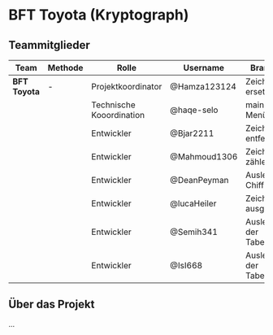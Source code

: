 # BFT Toyota (Kryptograph)

## Teammitglieder

| Team    	| Methode 	|Rolle		|Username	|Branch		|
| ----------- 	| ----------- 	|-----------		|-----------	|-----------	|
|**BFT Toyota**	|-|Projektkoordinator|@Hamza123124|Zeichen ersetzen|
|   		|  |Technische Kooordination|@haqe-selo|main Menü|
|   		| |Entwickler|@Bjar2211|Zeichen entfernen|
|   		| |Entwickler|@Mahmoud1306|Zeichen zählen|
|   		| |Entwickler|@DeanPeyman|Auslesen Chiffre|
|   		| |Entwickler|@lucaHeiler|Zeichen ausgeben|
|   		| |Entwickler|@Semih341|Auslesen der Tabelle|
|   		| |Entwickler|@IsI668|Auslesen der Tabelle|

## Über das Projekt
...

